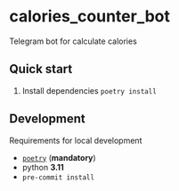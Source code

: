 # calories_counter_bot
Telegram bot for calculate calories

## Quick start
1. Install dependencies
`poetry install`


## Development
Requirements for local development

- [`poetry`](https://python-poetry.org/docs/#osx-linux-bashonwindows-install-instructions) (**mandatory**)
- python **3.11**
- `pre-commit install`
